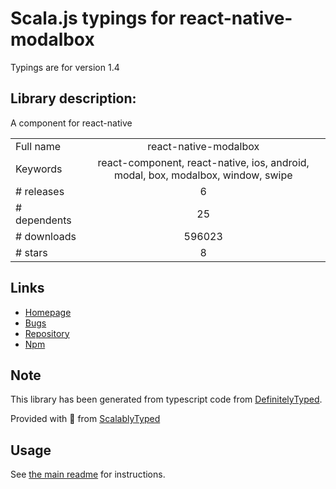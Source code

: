 
# Scala.js typings for react-native-modalbox

Typings are for version 1.4

## Library description:
A <Modal/> component for react-native

|                    |                 |
| ------------------ | :-------------: |
| Full name          | react-native-modalbox |
| Keywords           | react-component, react-native, ios, android, modal, box, modalbox, window, swipe |
| # releases         | 6 |
| # dependents       | 25 |
| # downloads        | 596023 |
| # stars            | 8 |

## Links
- [Homepage](https://github.com/maxs15/react-native-modalbox#readme)
- [Bugs](https://github.com/maxs15/react-native-modalbox/issues)
- [Repository](https://github.com/maxs15/react-native-modalbox)
- [Npm](https://www.npmjs.com/package/react-native-modalbox)
    


## Note
This library has been generated from typescript code from [DefinitelyTyped](https://definitelytyped.org).

Provided with :purple_heart: from [ScalablyTyped](https://github.com/oyvindberg/ScalablyTyped)

## Usage
See [the main readme](../../readme.md) for instructions.


